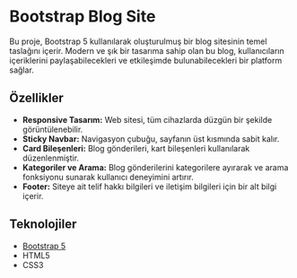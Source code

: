 # Bootstrap Blog Site

Bu proje, Bootstrap 5 kullanılarak oluşturulmuş bir blog sitesinin temel taslağını içerir. Modern ve şık bir tasarıma sahip olan bu blog, kullanıcıların içeriklerini paylaşabilecekleri ve etkileşimde bulunabilecekleri bir platform sağlar.

## Özellikler

- **Responsive Tasarım:** Web sitesi, tüm cihazlarda düzgün bir şekilde görüntülenebilir.
- **Sticky Navbar:** Navigasyon çubuğu, sayfanın üst kısmında sabit kalır.
- **Card Bileşenleri:** Blog gönderileri, kart bileşenleri kullanılarak düzenlenmiştir.
- **Kategoriler ve Arama:** Blog gönderilerini kategorilere ayırarak ve arama fonksiyonu sunarak kullanıcı deneyimini artırır.
- **Footer:** Siteye ait telif hakkı bilgileri ve iletişim bilgileri için bir alt bilgi içerir.

## Teknolojiler

- [Bootstrap 5](https://getbootstrap.com/)
- HTML5
- CSS3
